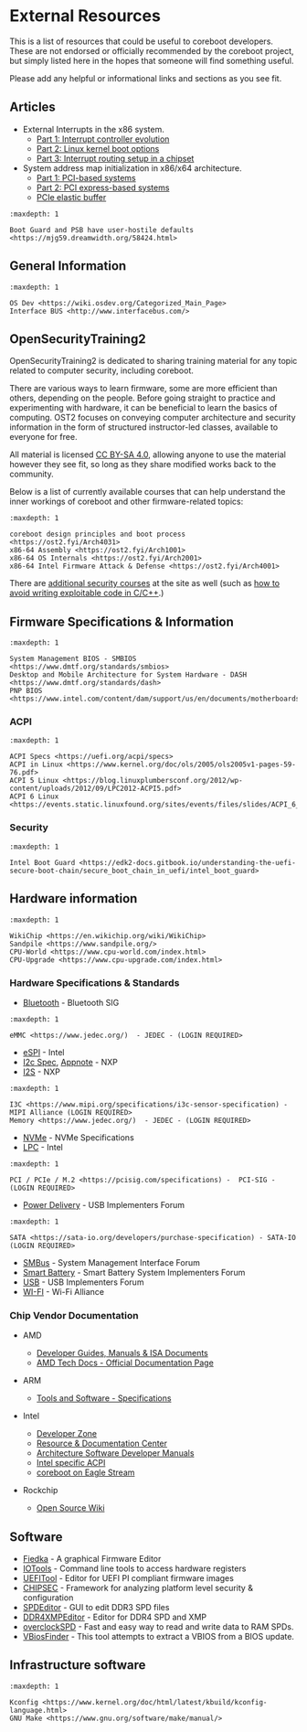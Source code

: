 # External Resources

This is a list of resources that could be useful to coreboot developers.
These are not endorsed or officially recommended by the coreboot project,
but simply listed here in the hopes that someone will find something
useful.

Please add any helpful or informational links and sections as you see fit.

## Articles

* External Interrupts in the x86 system.
  * [Part 1: Interrupt controller evolution](https://habr.com/en/post/446312/)
  * [Part 2: Linux kernel boot options](https://habr.com/en/post/501660/)
  * [Part 3: Interrupt routing setup in a chipset](https://habr.com/en/post/501912/)
* System address map initialization in x86/x64 architecture.
  * [Part 1: PCI-based systems](https://resources.infosecinstitute.com/topic/system-address-map-initialization-in-x86x64-architecture-part-1-pci-based-systems/)
  * [Part 2: PCI express-based systems](https://resources.infosecinstitute.com/topic/system-address-map-initialization-x86x64-architecture-part-2-pci-express-based-systems/)
  * [PCIe elastic buffer](https://www.mindshare.com/files/resources/mindshare_pcie_elastic_buffer.pdf)
```{toctree}
:maxdepth: 1

Boot Guard and PSB have user-hostile defaults <https://mjg59.dreamwidth.org/58424.html>
```


## General Information

```{toctree}
:maxdepth: 1

OS Dev <https://wiki.osdev.org/Categorized_Main_Page>
Interface BUS <http://www.interfacebus.com/>
```

## OpenSecurityTraining2

OpenSecurityTraining2 is dedicated to sharing training material for any topic
related to computer security, including coreboot.

There are various ways to learn firmware, some are more efficient than others,
depending on the people. Before going straight to practice and experimenting
with hardware, it can be beneficial to learn the basics of computing. OST2
focuses on conveying computer architecture and security information in the form
of structured instructor-led classes, available to everyone for free.

All material is licensed [CC BY-SA 4.0](http://creativecommons.org/licenses/by-sa/4.0/),
allowing anyone to use the material however they see fit, so long as they share
modified works back to the community.

Below is a list of currently available courses that can help understand the
inner workings of coreboot and other firmware-related topics:

```{toctree}
:maxdepth: 1

coreboot design principles and boot process <https://ost2.fyi/Arch4031>
x86-64 Assembly <https://ost2.fyi/Arch1001>
x86-64 OS Internals <https://ost2.fyi/Arch2001>
x86-64 Intel Firmware Attack & Defense <https://ost2.fyi/Arch4001>
```

There are [additional security courses](https://p.ost2.fyi/courses) at the site
as well (such as
[how to avoid writing exploitable code in C/C++](https://ost2.fyi/Vulns1001).)

## Firmware Specifications & Information

```{toctree}
:maxdepth: 1

System Management BIOS - SMBIOS <https://www.dmtf.org/standards/smbios>
Desktop and Mobile Architecture for System Hardware - DASH <https://www.dmtf.org/standards/dash>
PNP BIOS <https://www.intel.com/content/dam/support/us/en/documents/motherboards/desktop/sb/pnpbiosspecificationv10a.pdf>
```


### ACPI

```{toctree}
:maxdepth: 1

ACPI Specs <https://uefi.org/acpi/specs>
ACPI in Linux <https://www.kernel.org/doc/ols/2005/ols2005v1-pages-59-76.pdf>
ACPI 5 Linux <https://blog.linuxplumbersconf.org/2012/wp-content/uploads/2012/09/LPC2012-ACPI5.pdf>
ACPI 6 Linux <https://events.static.linuxfound.org/sites/events/files/slides/ACPI_6_and_Linux_0.pdf>
```


### Security

```{toctree}
:maxdepth: 1

Intel Boot Guard <https://edk2-docs.gitbook.io/understanding-the-uefi-secure-boot-chain/secure_boot_chain_in_uefi/intel_boot_guard>
```


## Hardware information

```{toctree}
:maxdepth: 1

WikiChip <https://en.wikichip.org/wiki/WikiChip>
Sandpile <https://www.sandpile.org/>
CPU-World <https://www.cpu-world.com/index.html>
CPU-Upgrade <https://www.cpu-upgrade.com/index.html>
```


### Hardware Specifications & Standards

* [Bluetooth](https://www.bluetooth.com/specifications/specs/) - Bluetooth SIG
```{toctree}
:maxdepth: 1

eMMC <https://www.jedec.org/)  - JEDEC - (LOGIN REQUIRED>
```
* [eSPI](https://cdrdv2.intel.com/v1/dl/getContent/645987) - Intel
* [I2c Spec](https://web.archive.org/web/20170704151406/https://www.nxp.com/docs/en/user-guide/UM10204.pdf),
  [Appnote](https://www.nxp.com/docs/en/application-note/AN10216.pdf) - NXP
* [I2S](https://www.nxp.com/docs/en/user-manual/UM11732.pdf) - NXP
```{toctree}
:maxdepth: 1

I3C <https://www.mipi.org/specifications/i3c-sensor-specification) - MIPI Alliance (LOGIN REQUIRED>
Memory <https://www.jedec.org/)  - JEDEC - (LOGIN REQUIRED>
```
* [NVMe](https://nvmexpress.org/developers/) - NVMe Specifications
* [LPC](https://www.intel.com/content/dam/www/program/design/us/en/documents/low-pin-count-interface-specification.pdf) - Intel
```{toctree}
:maxdepth: 1

PCI / PCIe / M.2 <https://pcisig.com/specifications) -  PCI-SIG - (LOGIN REQUIRED>
```
* [Power Delivery](https://www.usb.org/documents) - USB Implementers Forum
```{toctree}
:maxdepth: 1

SATA <https://sata-io.org/developers/purchase-specification) - SATA-IO (LOGIN REQUIRED>
```
* [SMBus](http://www.smbus.org/specs/) - System Management Interface Forum
* [Smart Battery](http://smartbattery.org/specs/) - Smart Battery System Implementers Forum
* [USB](https://www.usb.org/documents) - USB Implementers Forum
* [WI-FI](https://www.wi-fi.org/discover-wi-fi/specifications) - Wi-Fi Alliance


### Chip Vendor Documentation

* AMD
  * [Developer Guides, Manuals & ISA Documents](https://developer.amd.com/resources/developer-guides-manuals/)
  * [AMD Tech Docs - Official Documentation Page](https://www.amd.com/en/support/tech-docs)
* ARM
  * [Tools and Software - Specifications](https://developer.arm.com/tools-and-software/software-development-tools/specifications)
* Intel
  * [Developer Zone](https://www.intel.com/content/www/us/en/developer/overview.html)
  * [Resource & Documentation Center](https://www.intel.com/content/www/us/en/resources-documentation/developer.html)
  * [Architecture Software Developer Manuals](https://www.intel.com/content/www/us/en/developer/articles/technical/intel-sdm.html)
  * [Intel specific ACPI](https://www.intel.com/content/www/us/en/standards/processor-vendor-specific-acpi-specification.html)
  * [coreboot on Eagle Stream](https://www.intel.com/content/www/us/en/content-details/778593/coreboot-practice-on-eagle-stream.html)

* Rockchip
  * [Open Source Wiki](https://opensource.rock-chips.com/wiki_Main_Page)


## Software

 * [Fiedka](https://github.com/fiedka/fiedka) - A graphical Firmware Editor
 * [IOTools](https://github.com/adurbin/iotools) - Command line tools to access hardware registers
 * [UEFITool](https://github.com/LongSoft/UEFITool) - Editor for UEFI PI compliant firmware images
 * [CHIPSEC](https://chipsec.github.io) - Framework for analyzing platform level security & configuration
 * [SPDEditor](https://github.com/integralfx/SPDEditor) - GUI to edit DDR3 SPD files
 * [DDR4XMPEditor](https://github.com/integralfx/DDR4XMPEditor) - Editor for DDR4 SPD and XMP
* [overclockSPD](https://github.com/baboomerang/overclockSPD) - Fast and easy way to read and write data to RAM SPDs.
* [VBiosFinder](https://github.com/coderobe/VBiosFinder) - This tool attempts to extract a VBIOS from a BIOS update.


## Infrastructure software

```{toctree}
:maxdepth: 1

Kconfig <https://www.kernel.org/doc/html/latest/kbuild/kconfig-language.html>
GNU Make <https://www.gnu.org/software/make/manual/>
```
